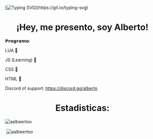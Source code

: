 
[![Typing SVG](https://readme-typing-svg.herokuapp.com?lines=Bienvenido+a+mi+github!)](https://git.io/typing-svg)


<h1 align="center">¡Hey, me presento, soy Alberto!</h1>

𝗣𝗿𝗼𝗴𝗿𝗮𝗺𝗼:

LUA 🍇

JS (Learning) 👀

CSS 🧊

HTML 🍍
<p align="center">
</p>

Discord of support: https://discord.gg/alberto







<h1 align="center">Estadisticas:</h1>

<p><img align="center" src="https://github-readme-stats.vercel.app/api/top-langs?username=aalbeertoo&show_icons=true&locale=en&layout=compact" alt="aalbeertoo" /></p>

<p>&nbsp;<img align="center" src="https://github-readme-stats.vercel.app/api?username=aalbeertoo&show_icons=true&locale=en" alt="aalbeertoo" /></p>
